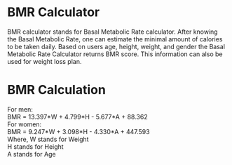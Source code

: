 # BMR Calculator
BMR calculator stands for Basal Metabolic Rate calculator. After knowing the Basal Metabolic Rate, one can estimate the minimal amount of calories to be taken daily. Based on users age, height, weight, and gender the Basal Metabolic Rate Calculator returns BMR score. This information can also be used for weight loss plan.
<h1>BMR Calculation</h1>
For men:<BR>
BMR = 13.397*W + 4.799*H - 5.677*A + 88.362<BR>
For women:<BR>
BMR = 9.247*W + 3.098*H - 4.330*A + 447.593<BR>
 Where, W stands for Weight<br>
        H stands for Height<br>
        A stands for Age<br>
  
